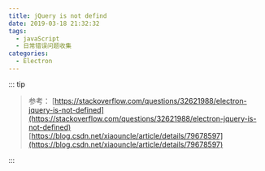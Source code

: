 ```yaml
---
title: jQuery is not defind
date: 2019-03-18 21:32:32
tags: 
  - javaScript
  - 日常错误问题收集
categories:
  - Electron
---
```


::: tip

> 参考：
[https://stackoverflow.com/questions/32621988/electron-jquery-is-not-defined](https://stackoverflow.com/questions/32621988/electron-jquery-is-not-defined)
[https://blog.csdn.net/xiaouncle/article/details/79678597](https://blog.csdn.net/xiaouncle/article/details/79678597)

:::

<!-- more -->
